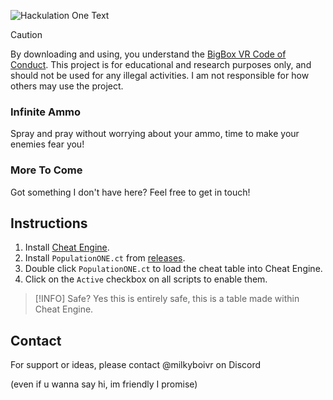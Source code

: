 ![Hackulation One Text](https://github.com/MilkyBoiVR/HackulationOne/assets/111146381/a57f5a32-c999-4d50-aaff-ef24c652b393)
> [!CAUTION]
> By downloading and using, you understand the [BigBox VR Code of Conduct](https://bigboxvr.com/code-of-conduct.html). This project is for educational and research purposes only, and should not be used for any illegal activities. I am not responsible for how others may use the project.

### **Infinite Ammo**
Spray and pray without worrying about your ammo, time to make your enemies fear you!
### **More To Come**
Got something I don't have here? Feel free to get in touch!

## **Instructions**

1. Install [Cheat Engine](https://www.cheatengine.org/).
2. Install `PopulationONE.ct` from [releases](https://github.com/MilkyBoiVR/Hackulation-One/releases/latest).
3. Double click `PopulationONE.ct` to load the cheat table into Cheat Engine.
4. Click on the `Active` checkbox on all scripts to enable them.
> [!INFO]
> Safe? Yes this is entirely safe, this is a table made within Cheat Engine.

## **Contact**

For support or ideas, please contact @milkyboivr on Discord

(even if u wanna say hi, im friendly I promise)
